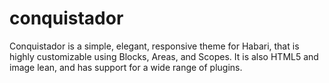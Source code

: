 conquistador
============

Conquistador is a simple, elegant, responsive theme for Habari, that is highly customizable using Blocks, Areas, and Scopes.
It is also HTML5 and image lean, and has support for a wide range of plugins.
